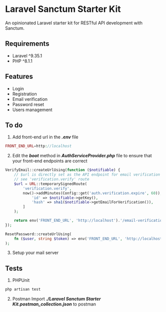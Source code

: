 # Laravel Sanctum Starter Kit
An opinionated Laravel starter kit for RESTful API development with Sanctum.

## Requirements
- Laravel ^9.35.1
- PHP ^8.1.1

## Features
- Login
- Registration
- Email verification
- Password reset
- Users management

## To do
1. Add front-end url in the ***.env*** file
```php
FRONT_END_URL=http://localhost
```

2. Edit the ***boot*** method in ***AuthServiceProvider.php*** file to ensure that your front-end endpoints are correct
```php
VerifyEmail::createUrlUsing(function ($notifiable) {
    // $url is directly set as the API endpoint for email verification
    // see 'verification.verify' route
    $url = URL::temporarySignedRoute(
        'verification.verify',
        now()->addMinutes(Config::get('auth.verification.expire', 60)), [
            'id' => $notifiable->getKey(),
            'hash' => sha1($notifiable->getEmailForVerification()),
        ]
    );

    return env('FRONT_END_URL', 'http://localhost').'/email-verification?url='.urlencode($url);
});

ResetPassword::createUrlUsing(
    fn ($user, string $token) => env('FRONT_END_URL', 'http://localhost').'/reset-password?email=' . $user->email . '&token='.$token
);
```
3. Setup your mail server

## Tests
1. PHPUnit
```php
php artisan test
```
2. Postman
Import ***./Laravel Sanctum Starter Kit.postman_collection.json*** to postman
